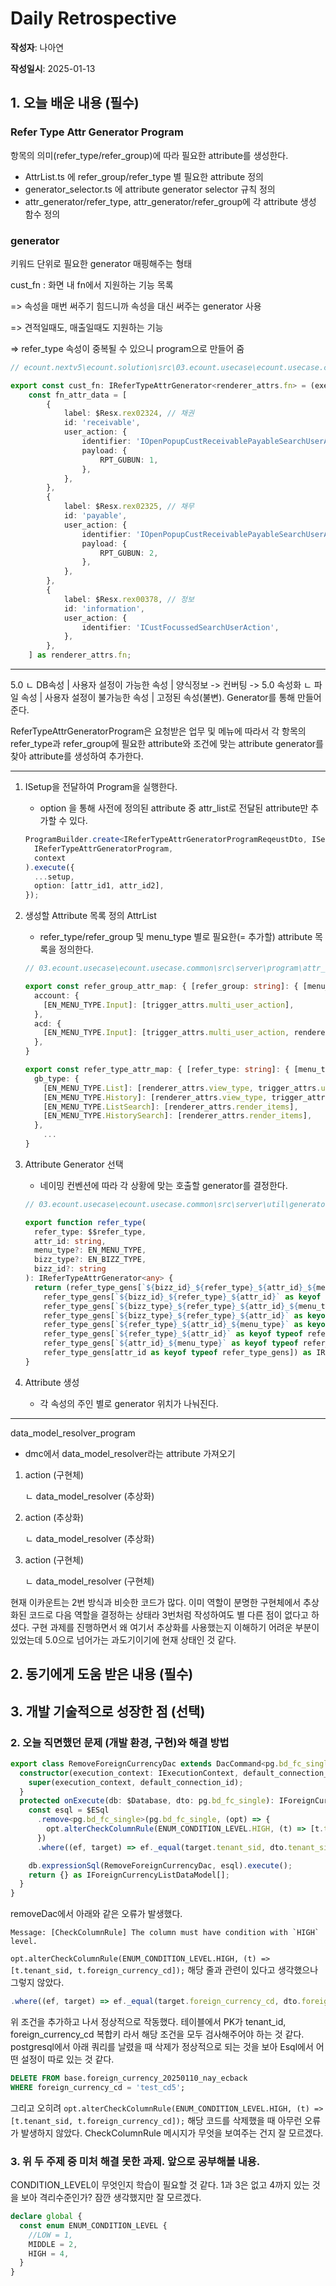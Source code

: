 # Daily Retrospective

**작성자**: 나아연

**작성일시**: 2025-01-13

## 1. 오늘 배운 내용 (필수)

### Refer Type Attr Generator Program

항목의 의미(refer_type/refer_group)에 따라 필요한 attribute를 생성한다.

- AttrList.ts 에 refer_group/refer_type 별 필요한 attribute 정의
- generator_selector.ts 에 attribute generator selector 규칙 정의
- attr_generator/refer_type, attr_generator/refer_group에 각 attribute 생성 함수 정의

### generator

키워드 단위로 필요한 generator 매핑해주는 형태

cust_fn : 화면 내 fn에서 지원하는 기능 목록

=> 속성을 매번 써주기 힘드니까 속성을 대신 써주는 generator 사용

=> 견적일때도, 매출일때도 지원하는 기능

=> refer_type 속성이 중복될 수 있으니 program으로 만들어 줌

```ts
// ecount.nextv5\ecount.solution\src\03.ecount.usecase\ecount.usecase.common\src\server\attr_generator\refer_type\fn\cust_fn.ts

export const cust_fn: IReferTypeAttrGenerator<renderer_attrs.fn> = (execution_context, setup, target) => {
	const fn_attr_data = [
		{
			label: $Resx.rex02324, // 채권
			id: 'receivable',
			user_action: {
				identifier: 'IOpenPopupCustReceivablePayableSearchUserAction',
				payload: {
					RPT_GUBUN: 1,
				},
			},
		},
		{
			label: $Resx.rex02325, // 채무
			id: 'payable',
			user_action: {
				identifier: 'IOpenPopupCustReceivablePayableSearchUserAction',
				payload: {
					RPT_GUBUN: 2,
				},
			},
		},
		{
			label: $Resx.rex00378, // 정보
			id: 'information',
			user_action: {
				identifier: 'ICustFocussedSearchUserAction',
			},
		},
	] as renderer_attrs.fn;
```

---

5.0
ㄴ DB속성 | 사용자 설정이 가능한 속성 | 양식정보 -> 컨버팅 -> 5.0 속성화
ㄴ 파일 속성 | 사용자 설정이 불가능한 속성 | 고정된 속성(불변). Generator를 통해 만들어준다.

ReferTypeAttrGeneratorProgram은 요청받은 업무 및 메뉴에 따라서 각 항목의 refer_type과 refer_group에 필요한 attribute와 조건에 맞는 attribute generator를 찾아 attribute를 생성하여 추가한다.

---

1.  ISetup을 전달하여 Program을 실행한다.

    - option 을 통해 사전에 정의된 attribute 중 attr_list로 전달된 attribute만 추가할 수 있다.

    ```ts
    ProgramBuilder.create<IReferTypeAttrGeneratorProgramReqeustDto, ISetup>(
      IReferTypeAttrGeneratorProgram,
      context
    ).execute({
      ...setup,
      option: [attr_id1, attr_id2],
    });
    ```

2.  생성할 Attribute 목록 정의 AttrList

    - refer_type/refer_group 및 menu_type 별로 필요한(= 추가할) attribute 목록을 정의한다.

    ```ts
    // 03.ecount.usecase\ecount.usecase.common\src\server\program\attr_generator\AttrList.ts

    export const refer_group_attr_map: { [refer_group: string]: { [menu_type in EN_MENU_TYPE]?: string[] } } = {
      account: {
        [EN_MENU_TYPE.Input]: [trigger_attrs.multi_user_action],
      },
      acd: {
        [EN_MENU_TYPE.Input]: [trigger_attrs.multi_user_action, renderer_attrs.render_items],
      },
    }

    export const refer_type_attr_map: { [refer_type: string]: { [menu_type in EN_MENU_TYPE]?: string[] } } = {
      gb_type: {
        [EN_MENU_TYPE.List]: [renderer_attrs.view_type, trigger_attrs.user_action],
        [EN_MENU_TYPE.History]: [renderer_attrs.view_type, trigger_attrs.user_action],
        [EN_MENU_TYPE.ListSearch]: [renderer_attrs.render_items],
        [EN_MENU_TYPE.HistorySearch]: [renderer_attrs.render_items],
      },
        ...
    }
    ```

3.  Attribute Generator 선택

    - 네이밍 컨벤션에 따라 각 상황에 맞는 호출할 generator를 결정한다.

    ```ts
    // 03.ecount.usecase\ecount.usecase.common\src\server\util\generator_selector.ts

    export function refer_type(
      refer_type: $$refer_type,
      attr_id: string,
      menu_type?: EN_MENU_TYPE,
      bizz_type?: EN_BIZZ_TYPE,
      bizz_id?: string
    ): IReferTypeAttrGenerator<any> {
      return (refer_type_gens[`${bizz_id}_${refer_type}_${attr_id}_${menu_type}` as keyof typeof refer_type_gens] ||
        refer_type_gens[`${bizz_id}_${refer_type}_${attr_id}` as keyof typeof refer_type_gens] ||
        refer_type_gens[`${bizz_type}_${refer_type}_${attr_id}_${menu_type}` as keyof typeof refer_type_gens] ||
        refer_type_gens[`${bizz_type}_${refer_type}_${attr_id}` as keyof typeof refer_type_gens] ||
        refer_type_gens[`${refer_type}_${attr_id}_${menu_type}` as keyof typeof refer_type_gens] ||
        refer_type_gens[`${refer_type}_${attr_id}` as keyof typeof refer_type_gens] ||
        refer_type_gens[`${attr_id}_${menu_type}` as keyof typeof refer_type_gens] ||
        refer_type_gens[attr_id as keyof typeof refer_type_gens]) as IReferTypeAttrGenerator<any>;
    }
    ```

4.  Attribute 생성

    - 각 속성의 주인 별로 generator 위치가 나눠진다.

---

data_model_resolver_program

- dmc에서 data_model_resolver라는 attribute 가져오기

1. action (구현체)

   ㄴ data_model_resolver (추상화)

2. action (추상화)

   ㄴ data_model_resolver (추상화)

3. action (구현체)

   ㄴ data_model_resolver (구현체)

현재 이카운트는 2번 방식과 비슷한 코드가 많다.
이미 역할이 분명한 구현체에서 추상화된 코드로 다음 역할을 결정하는 상태라 3번처럼 작성하여도 별 다른 점이 없다고 하셨다. 구현 과제를 진행하면서 왜 여기서 추상화를 사용했는지 이해하기 어려운 부분이 있었는데 5.0으로 넘어가는 과도기이기에 현재 상태인 것 같다.

## 2. 동기에게 도움 받은 내용 (필수)

## 3. 개발 기술적으로 성장한 점 (선택)

### 2. 오늘 직면했던 문제 (개발 환경, 구현)와 해결 방법

```ts
export class RemoveForeignCurrencyDac extends DacCommand<pg.bd_fc_single, void> {
  constructor(execution_context: IExecutionContext, default_connection_id: DbConnectionIdType) {
    super(execution_context, default_connection_id);
  }
  protected onExecute(db: $Database, dto: pg.bd_fc_single): IForeignCurrencyListDataModel[] {
    const esql = $ESql
      .remove<pg.bd_fc_single>(pg.bd_fc_single, (opt) => {
        opt.alterCheckColumnRule(ENUM_CONDITION_LEVEL.HIGH, (t) => [t.tenant_sid, t.foreign_currency_cd]);
      })
      .where((ef, target) => ef._equal(target.tenant_sid, dto.tenant_sid));

    db.expressionSql(RemoveForeignCurrencyDac, esql).execute();
    return {} as IForeignCurrencyListDataModel[];
  }
}
```

removeDac에서 아래와 같은 오류가 발생했다.

```
Message: [CheckColumnRule] The column must have condition with `HIGH` level.
```

`opt.alterCheckColumnRule(ENUM_CONDITION_LEVEL.HIGH, (t) => [t.tenant_sid, t.foreign_currency_cd]);` 해당 줄과 관련이 있다고 생각했으나 그렇지 않았다.

```ts
.where((ef, target) => ef._equal(target.foreign_currency_cd, dto.foreign_currency_cd));
```

위 조건을 추가하고 나서 정상적으로 작동했다. 테이블에서 PK가 tenant_id, foreign_currency_cd 복합키 라서 해당 조건을 모두 검사해주어야 하는 것 같다. postgresql에서 아래 쿼리를 날렸을 때 삭제가 정상적으로 되는 것을 보아 Esql에서 어떤 설정이 따로 있는 것 같다.

```SQL
DELETE FROM base.foreign_currency_20250110_nay_ecback
WHERE foreign_currency_cd = 'test_cd5';
```

그리고 오히려 `opt.alterCheckColumnRule(ENUM_CONDITION_LEVEL.HIGH, (t) => [t.tenant_sid, t.foreign_currency_cd]);` 해당 코드를 삭제했을 때 아무런 오류가 발생하지 않았다. CheckColumnRule 메시지가 무엇을 보여주는 건지 잘 모르겠다.

### 3. 위 두 주제 중 미처 해결 못한 과제. 앞으로 공부해볼 내용.

CONDITION_LEVEL이 무엇인지 학습이 필요할 것 같다. 1과 3은 없고 4까지 있는 것을 보아 격리수준인가? 잠깐 생각했지만 잘 모르겠다.

```ts
declare global {
  const enum ENUM_CONDITION_LEVEL {
    //LOW = 1,
    MIDDLE = 2,
    HIGH = 4,
  }
}
```
